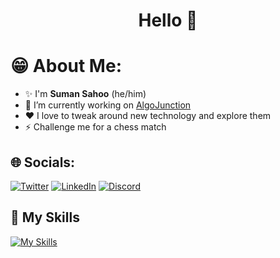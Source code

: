 

<h1 align="center">Hello 👋</h1>

# 😁 About Me:
- ✨ I'm **Suman Sahoo** (he/him)
- 🔭 I’m currently working on [AlgoJunction](https://algojunction.sumansahoo.tech/)
- ❤️ I love to tweak around new technology and explore them
- ⚡ Challenge me for a chess match


## 🌐 Socials:
[![Twitter](https://skillicons.dev/icons?i=twitter)](https://twitter.com/SumanSah00) [![LinkedIn](https://skillicons.dev/icons?i=linkedin)](https://linkedin.com/in/suman-sahoo-5186361ba)  [![Discord](https://skillicons.dev/icons?i=discord)](https://discord.gg/sumansahoo) 

## 🚀 My Skills

[![My Skills](https://skillicons.dev/icons?i=ts,js,nextjs,react,redux,vite,mongodb,nodejs,docker,gcp,nginx,linux,vscode)](https://skillicons.dev)

